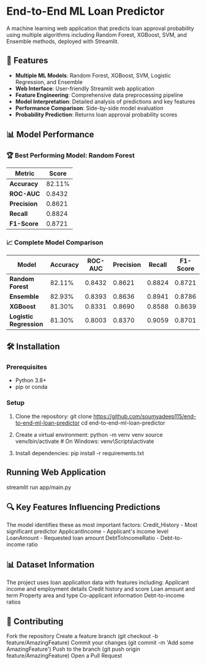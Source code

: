 # End-to-End ML Loan Predictor

A machine learning web application that predicts loan approval probability using multiple algorithms including Random Forest, XGBoost, SVM, and Ensemble methods, deployed with Streamlit.

## 🚀 Features

- **Multiple ML Models**: Random Forest, XGBoost, SVM, Logistic Regression, and Ensemble
- **Web Interface**: User-friendly Streamlit web application
- **Feature Engineering**: Comprehensive data preprocessing pipeline
- **Model Interpretation**: Detailed analysis of predictions and key features
- **Performance Comparison**: Side-by-side model evaluation
- **Probability Prediction**: Returns loan approval probability scores

## 📊 Model Performance

### 🏆 Best Performing Model: Random Forest
| Metric | Score |
|--------|-------|
| **Accuracy** | 82.11% |
| **ROC-AUC** | 0.8432 |
| **Precision** | 0.8621 |
| **Recall** | 0.8824 |
| **F1-Score** | 0.8721 |

### 📈 Complete Model Comparison
| Model | Accuracy | ROC-AUC | Precision | Recall | F1-Score |
|-------|----------|---------|-----------|--------|----------|
| **Random Forest** | 82.11% | 0.8432 | 0.8621 | 0.8824 | 0.8721 |
| **Ensemble** | 82.93% | 0.8393 | 0.8636 | 0.8941 | 0.8786 |
| **XGBoost** | 81.30% | 0.8331 | 0.8690 | 0.8588 | 0.8639 |
| **Logistic Regression** | 81.30% | 0.8003 | 0.8370 | 0.9059 | 0.8701 |

## 🛠️ Installation

### Prerequisites
- Python 3.8+
- pip or conda

### Setup
1. Clone the repository:
git clone https://github.com/soumyadeep115/end-to-end-ml-loan-predictor
cd end-to-end-ml-loan-predictor

2. Create a virtual environment:
python -m venv venv
source venv/bin/activate  # On Windows: venv\Scripts\activate

3. Install dependencies:
pip install -r requirements.txt

## Running Web Application
streamlit run app/main.py

## 🔍 Key Features Influencing Predictions
The model identifies these as most important factors:
Credit_History - Most significant predictor
ApplicantIncome - Applicant's income level
LoanAmount - Requested loan amount
DebtToIncomeRatio - Debt-to-income ratio

## 📊 Dataset Information
The project uses loan application data with features including:
Applicant income and employment details
Credit history and score
Loan amount and term
Property area and type
Co-applicant information
Debt-to-income ratios

## 🤝 Contributing
Fork the repository
Create a feature branch (git checkout -b feature/AmazingFeature)
Commit your changes (git commit -m 'Add some AmazingFeature')
Push to the branch (git push origin feature/AmazingFeature)
Open a Pull Request
